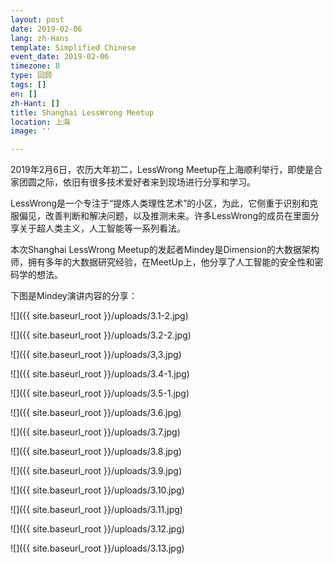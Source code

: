 ```yaml
---
layout: post
date: 2019-02-06
lang: zh-Hans
template: Simplified Chinese
event_date: 2019-02-06
timezone: 8
type: 回顾
tags: []
en: []
zh-Hant: []
title: Shanghai LessWrong Meetup
location: 上海
image: ''

---
```

2019年2月6日，农历大年初二，LessWrong Meetup在上海顺利举行，即使是合家团圆之际，依旧有很多技术爱好者来到现场进行分享和学习。

LessWrong是一个专注于“提炼人类理性艺术”的小区，为此，它侧重于识别和克服偏见，改善判断和解决问题，以及推测未来。许多LessWrong的成员在里面分享关于超人类主义，人工智能等一系列看法。

本次Shanghai LessWrong Meetup的发起者Mindey是Dimension的大数据架构师，拥有多年的大数据研究经验，在MeetUp上，他分享了人工智能的安全性和密码学的想法。

下图是Mindey演讲内容的分享：

![]({{ site.baseurl_root }}/uploads/3.1-2.jpg)

![]({{ site.baseurl_root }}/uploads/3.2-2.jpg)

![]({{ site.baseurl_root }}/uploads/3,3.jpg)

![]({{ site.baseurl_root }}/uploads/3.4-1.jpg)

![]({{ site.baseurl_root }}/uploads/3.5-1.jpg)

![]({{ site.baseurl_root }}/uploads/3.6.jpg)

![]({{ site.baseurl_root }}/uploads/3.7.jpg)

![]({{ site.baseurl_root }}/uploads/3.8.jpg)

![]({{ site.baseurl_root }}/uploads/3.9.jpg)

![]({{ site.baseurl_root }}/uploads/3.10.jpg)

![]({{ site.baseurl_root }}/uploads/3.11.jpg)

![]({{ site.baseurl_root }}/uploads/3.12.jpg)

![]({{ site.baseurl_root }}/uploads/3.13.jpg)